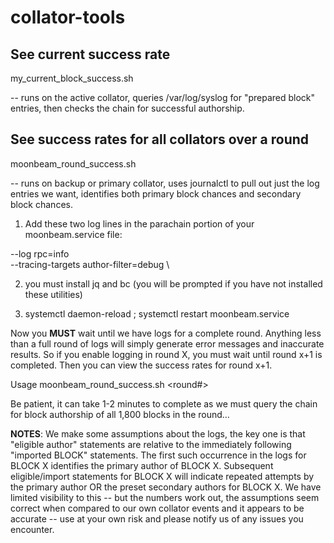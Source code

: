 # collator-tools

## See current success rate ##

  my_current_block_success.sh 

-- runs on the active collator, queries /var/log/syslog for "prepared block" entries, then checks the chain for successful authorship.

## See success rates for all collators over a round ##

  moonbeam_round_success.sh 

-- runs on backup or primary collator, uses journalctl to pull out just the log entries we want, identifies both primary block chances and secondary block chances.

1) Add these two log lines in the parachain portion of your moonbeam.service file:

  --log rpc=info \
  --tracing-targets author-filter=debug \

2) you must install jq and bc (you will be prompted if you have not installed these utilities)

3) systemctl daemon-reload ; systemctl restart moonbeam.service

Now you **MUST** wait until we have logs for a complete round. Anything less than a full round of logs will simply generate error messages and inaccurate results.  So if you enable logging in round X, you must wait until round x+1 is completed. Then you can view the success rates for round x+1.

Usage moonbeam_round_success.sh <round#>

Be patient, it can take 1-2 minutes to complete as we must query the chain for block authorship of all 1,800 blocks in the round…

**NOTES**: We make some assumptions about the logs, the key one is that "eligible author" statements are relative to the immediately following "imported BLOCK" statements. The first such occurrence in the logs for BLOCK X identifies the primary author of BLOCK X. Subsequent eligible/import statements for BLOCK X will indicate repeated attempts by the primary author OR the preset secondary authors for BLOCK X. We have limited visibility to this -- but the numbers work out, the assumptions seem correct when compared to our own collator events and it appears to be accurate -- use at your own risk and please notify us of any issues you encounter.

